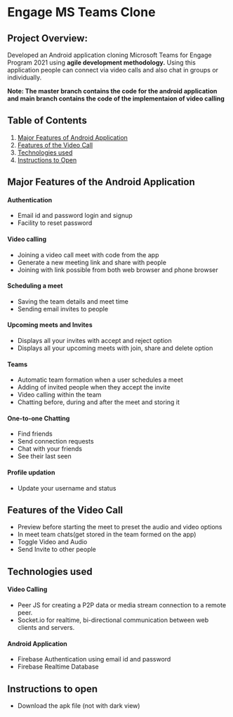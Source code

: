 # Engage MS Teams Clone

## Project Overview: 
Developed an Android application cloning Microsoft Teams for Engage Program 2021 using **agile development methodology.** Using this application people can connect via video calls and also chat in groups or individually.

**Note: The master branch contains the code for the android application and main branch contains the code of the implementaion of video calling**

## Table of Contents
1. [Major Features of Android Application](#major-Features-of-the-android-application)
2. [Features of the Video Call](#features-of-the-video-call)
3. [Technologies used](#technologies-used)
4. [Instructions to Open](#instructions-to-open)

## Major Features of the Android Application

#### Authentication
- Email id and password login and signup
- Facility to reset password

#### Video calling
- Joining a video call meet with code from the app
- Generate a new meeting link and share with people
- Joining with link possible from both web browser and phone browser

#### Scheduling a meet
- Saving the team details and meet time
- Sending email invites to people

#### Upcoming meets and Invites
- Displays all your invites with accept and reject option
- Displays all your upcoming meets with join, share and delete option

#### Teams
- Automatic team formation when a user schedules a meet
- Adding of invited people when they accept the invite 
- Video calling within the team
- Chatting before, during and after the meet and storing it

#### One-to-one Chatting
- Find friends
- Send connection requests
- Chat with your friends
- See their last seen

#### Profile updation 
- Update your username and status

## Features of the Video Call
- Preview before starting the meet to preset the audio and video options
- In meet team chats(get stored in the team formed on the app)
- Toggle Video and Audio
- Send Invite to other people

## Technologies used

#### Video Calling
- Peer JS for creating a P2P data or media stream connection to a remote peer.
- Socket.io for realtime, bi-directional communication between web clients and servers. 

#### Android Application
- Firebase Authentication using email id and password
- Firebase Realtime Database

## Instructions to open
- Download the apk file (not with dark view)
